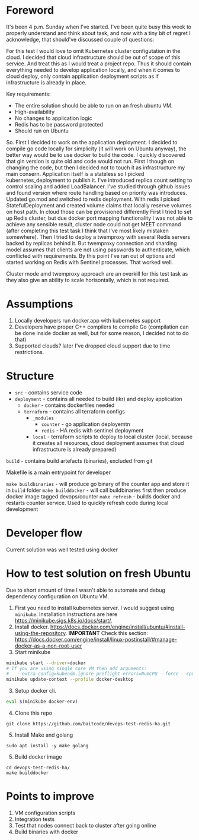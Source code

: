# Foreword

It's been 4 p.m. Sunday when I've started. I've been quite busy this week to properly understand and think about task, and now 
with a tiny bit of regret I acknowledge, that should've discussed couple of questions:

For this test I would love to omit Kubernetes cluster configutation in the cloud. I decided that cloud infrastructure should be out of scope of this service.
And treat this as I would treat a project repo. Thus it should contain everything needed to develop application locally, and when it comes to cloud deploy, 
only contain application deployment scripts as if infrastructure is already in place.

Key requirements:
- The entire solution should be able to run on an fresh ubuntu VM.
- High-availability
- No changes to application logic
- Redis has to be password protected
- Should run on Ubuntu 

So. First I decided to work on the application deployment. I decided to compile go code locally for simplicity (it will work on Ubuntu anyway), 
the better way would be to use docker to build the code.
I quickly discovered that gin version is quite old and code would not run. First I though on changing the code, but then I decided not to touch it as infrastructure my main consern.
Application itself is a stateless so I picked kubernetes_deployment to publish it. I've introduced replica count setting to control scaling and added LoadBalancer.
I've studied through github issues and found version where route handling based on priority was introduces. Updated go.mod and switched to redis deployment.
With redis I picked StatefulDeployment and created volume claims that locally reserve volumes on host path. In cloud those can be provisioned differently
First I tried to set up Redis cluster, but due docker port mapping functionality I was not able to achieve any sensible result, cluster node could not get MEET command (after completing this test task I think that I've most likely mistaken somewhere). 
Then I tried to deploy a twemproxy with several Redis servers backed by replicas behind it. But twemproxy connection and sharding model assumes that clients are not using passwords to authenticate, which conflicted with requirements.
By this point I've ran out of options and started working on Redis with Sentinel processes. That worked well. 

Cluster mode amd twemproxy approach are an overkill for this test task as they also give an ability to scale horisontally, which is not required.

# Assumptions

1. Locally developers run docker.app with kubernetes support
2. Developers have proper C++ compilers to compile Go (compilation can be done inside docker as well, but for some reason, I decided not to do that)
3. Supported clouds? later I've dropped cloud support due to time restrictions.

# Structure

* `src` - contains service code
* `deployment` - contains all needed to build (ikr) and deploy application
    * `docker` - contains dockerfiles needed
    * `terraform` - contains all terraform configs
        * `_modules` 
            * `counter` - go application deployemtn
            * `redis` - HA redis with sentinel deployment
        * `local` - terraform scripts to deploy to local cluster (local, because it creates all resources, cloud deployment assumes that cloud infrastructure is already prepared)

`build` - contains build artefacts (binaries), excluded from git

Makefile is a main entrypoint for developer

`make buildbinaries` - will produce go binary of the counter app and store it in `build` folder
`make builddocker` - will call buildbinaries first then produce docker image tagged devops/counter
`make refresh` - builds docker and restarts counter service. Used to quickly refresh code during local development

# Developer flow

Current solution was well tested using docker

# How to test solution on fresh Ubuntu

Due to short amount of time I wasn't able to automate and debug dependency configuration on Ubuntu VM. 

1) First you need to install kubernetes server. I would suggest using `minikube`. Installation instructions are here https://minikube.sigs.k8s.io/docs/start/.
2) Install docker. https://docs.docker.com/engine/install/ubuntu/#install-using-the-repository. 
__IMPORTANT__ Check this section: https://docs.docker.com/engine/install/linux-postinstall/#manage-docker-as-a-non-root-user
3) Start minikube

```bash
minikube start --driver=docker
# If you are using single core VM then add arguments:
#   --extra-config=kubeadm.ignore-preflight-errors=NumCPU --force --cpus=1
minikube update-context --profile docker-desktop
```

3) Setup docker cli.
```bash
eval $(minikube docker-env)
```

4) Clone this repo
```
git clone https://github.com/baitcode/devops-test-redis-ha.git
```

5) Install Make and golang
```
sudo apt install -y make golang
```

5) Build docker image
```
cd devops-test-redis-ha/
make builddocker
```
# Points to improve

1) VM configuration scripts
2) Integration tests
3) Test that nodes connect back to cluster after going online
4) Build binaries with docker